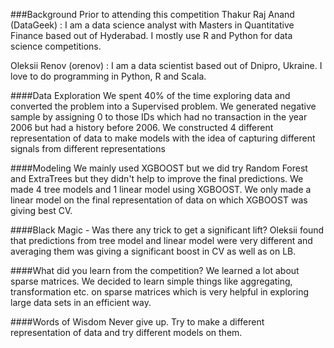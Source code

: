 ###Background Prior to attending this competition
Thakur Raj Anand (DataGeek) : I am a data science analyst with Masters in Quantitative Finance based out of Hyderabad. I mostly use R and Python for data science competitions.

Oleksii Renov (orenov) : I am a data scientist based out of Dnipro, Ukraine. I love to do programming in Python, R and Scala.


####Data Exploration
We spent 40% of the time exploring data and converted the problem into a Supervised problem. We generated negative sample by assigning 0 to those IDs which had no transaction in the year 2006 but had a history before 2006. We constructed 4 different representation of data to make models with the idea of capturing different signals from different representations

####Modeling 
We mainly used XGBOOST but we did try Random Forest and ExtraTrees but they didn't help to improve the final predictions. We made 4 tree models and 1 linear model using XGBOOST. We only made a linear model on the final representation of data on which XGBOOST was giving best CV. 


####Black Magic - Was there any trick to get a significant lift?
Oleksii found that predictions from tree model and linear model were very different and averaging them was giving a significant boost in CV as well as on LB.


####What did you learn from the competition?
We learned a lot about sparse matrices. We decided to learn simple things like aggregating, transformation etc. on sparse matrices which is very helpful in exploring large data sets in  an efficient way.


####Words of Wisdom
Never give up. Try to make a different representation of data and try different models on them.
